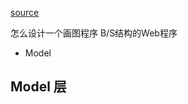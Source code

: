 [source](https://time.geekbang.org/column/article/108887)

怎么设计一个画图程序
B/S结构的Web程序  
- Model 
## Model 层